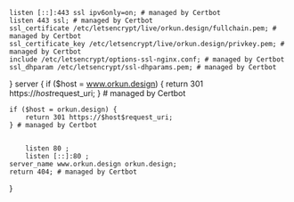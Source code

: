 
    listen [::]:443 ssl ipv6only=on; # managed by Certbot
    listen 443 ssl; # managed by Certbot
    ssl_certificate /etc/letsencrypt/live/orkun.design/fullchain.pem; # managed by Certbot
    ssl_certificate_key /etc/letsencrypt/live/orkun.design/privkey.pem; # managed by Certbot
    include /etc/letsencrypt/options-ssl-nginx.conf; # managed by Certbot
    ssl_dhparam /etc/letsencrypt/ssl-dhparams.pem; # managed by Certbot



}
server {
    if ($host = www.orkun.design) {
        return 301 https://$host$request_uri;
    } # managed by Certbot


    if ($host = orkun.design) {
        return 301 https://$host$request_uri;
    } # managed by Certbot


        listen 80 ;
        listen [::]:80 ;
    server_name www.orkun.design orkun.design;
    return 404; # managed by Certbot




}
